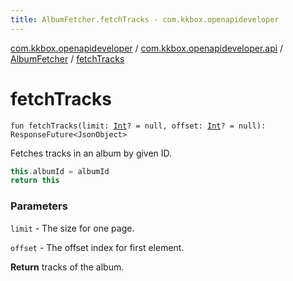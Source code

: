 ```yaml
---
title: AlbumFetcher.fetchTracks - com.kkbox.openapideveloper
---
```


[com.kkbox.openapideveloper](../../index.html) / [com.kkbox.openapideveloper.api](../index.html) / [AlbumFetcher](index.html) / [fetchTracks](.)

# fetchTracks

`fun fetchTracks(limit: `[`Int`](https://kotlinlang.org/api/latest/jvm/stdlib/kotlin/-int/index.html)`? = null, offset: `[`Int`](https://kotlinlang.org/api/latest/jvm/stdlib/kotlin/-int/index.html)`? = null): ResponseFuture<JsonObject>`

Fetches tracks in an album by given ID.

``` kotlin
this.albumId = albumId
return this
```

### Parameters

`limit` - The size for one page.

`offset` - The offset index for first element.

**Return**
tracks of the album.

